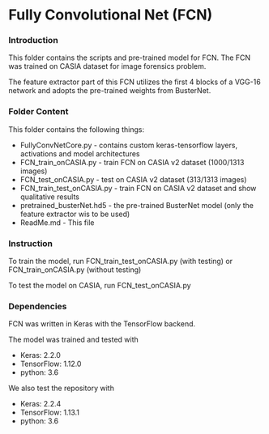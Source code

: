 # Fully Convolutional Net (FCN)

### Introduction
This folder contains the scripts and pre-trained model for FCN. The FCN was trained on CASIA dataset for image forensics problem.

The feature extractor part of this FCN utilizes the first 4 blocks of a VGG-16 network and adopts the pre-trained weights from BusterNet.

### Folder Content
This folder contains the following things:

- FullyConvNetCore.py	- contains custom keras-tensorflow layers, activations and model architectures
- FCN_train_onCASIA.py - train FCN on CASIA v2 dataset (1000/1313 images)
- FCN_test_onCASIA.py - test on CASIA v2 dataset (313/1313 images)
- FCN_train_test_onCASIA.py - train FCN on CASIA v2 dataset and show qualitative results
- pretrained_busterNet.hd5 - the pre-trained BusterNet model (only the feature extractor wis to be used)
- ReadMe.md - This file

### Instruction
To train the model, run FCN_train_test_onCASIA.py (with testing) or FCN_train_onCASIA.py (without testing)

To test the model on CASIA, run FCN_test_onCASIA.py

### Dependencies
FCN was written in Keras with the TensorFlow backend.

The model was trained and tested with
- Keras: 2.2.0
- TensorFlow: 1.12.0
- python: 3.6

We also test the repository with
- Keras: 2.2.4
- TensorFlow: 1.13.1
- python: 3.6